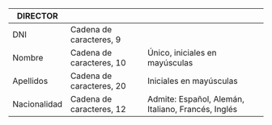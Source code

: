 | DIRECTOR     |                          |                                                    |
|--------------|--------------------------|----------------------------------------------------|
| DNI          | Cadena de caracteres, 9  |                                                    |
| Nombre       | Cadena de caracteres, 10 | Único, iniciales en mayúsculas                     |
| Apellidos    | Cadena de caracteres, 20 | Iniciales en mayúsculas                            |
| Nacionalidad | Cadena de caracteres, 12 | Admite: Español, Alemán, Italiano, Francés, Inglés |
